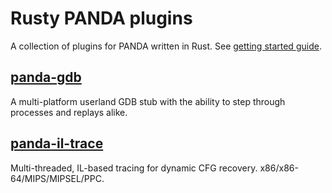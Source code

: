 # Rusty PANDA plugins

A collection of plugins for PANDA written in Rust. See [getting started guide](./GETTING_STARTED.md).

## [panda-gdb](./panda-gdb/README.md)

A multi-platform userland GDB stub with the ability to step through processes and replays alike.

## [panda-il-trace](./panda-il-trace/README.md)

Multi-threaded, IL-based tracing for dynamic CFG recovery. x86/x86-64/MIPS/MIPSEL/PPC.
